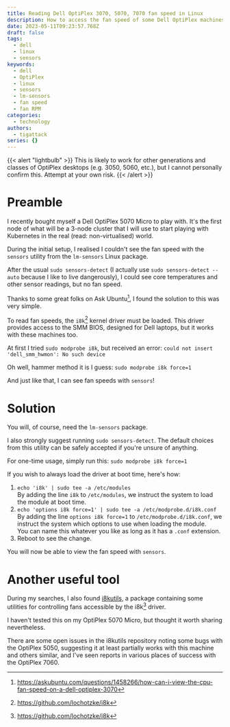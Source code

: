```yaml
---
title: Reading Dell OptiPlex 3070, 5070, 7070 fan speed in Linux
description: How to access the fan speed of some Dell OptiPlex machines with lm-sensors on Linux
date: 2023-05-11T09:23:57.768Z
draft: false
tags:
  - dell
  - linux
  - sensors
keywords:
  - dell
  - OptiPlex
  - linux
  - sensors
  - lm-sensors
  - fan speed
  - fan RPM
categories:
  - technology
authors:
  - tigattack
series: {}
---
```


{{< alert "lightbulb" >}}
This is likely to work for other generations and classes of OptiPlex desktops (e.g. 3050, 5060, etc.), but I cannot personally confirm this. 
Attempt at your own risk.
{{< /alert >}}
<br>
# Preamble

I recently bought myself a Dell OptiPlex 5070 Micro to play with. It's the first node of what will be a 3-node cluster that I will use to start playing with Kubernetes in the real (read: non-virtualised) world.

During the initial setup, I realised I couldn't see the fan speed with the `sensors` utility from the `lm-sensors` Linux package.

After the usual `sudo sensors-detect` (I actually use `sudo sensors-detect --auto` because I like to live dangerously), I could see core temperatures and other sensor readings, but no fan speed.

Thanks to some great folks on Ask Ubuntu[^1], I found the solution to this was very simple.

To read fan speeds, the `i8k`[^2] kernel driver must be loaded. This driver provides access to the SMM BIOS, designed for Dell laptops, but it works with these machines too.

At first I tried `sudo modprobe i8k`, but received an error: `could not insert 'dell_smm_hwmon': No such device`

Oh well, hammer method it is I guess: `sudo modprobe i8k force=1`

And just like that, I can see fan speeds with `sensors`!

# Solution

You will, of course, need the `lm-sensors` package.

I also strongly suggest running `sudo sensors-detect`. The default choices from this utility can be safely accepted if you're unsure of anything.

For one-time usage, simply run this: `sudo modprobe i8k force=1`

If you wish to always load the driver at boot time, here's how:
  1. `echo 'i8k' | sudo tee -a /etc/modules`  
  By adding the line `i8k` to `/etc/modules`, we instruct the system to load the module at boot time.
  1. `echo 'options i8k force=1' | sudo tee -a /etc/modprobe.d/i8k.conf`  
  By adding the line `options i8k force=1` to `/etc/modprobe.d/i8k.conf`, we instruct the system which options to use when loading the module.  
  You can name this whatever you like as long as it has a `.conf` extension.
  1. Reboot to see the change.

You will now be able to view the fan speed with `sensors`.

# Another useful tool

During my searches, I also found [i8kutils](https://github.com/vitorafsr/i8kutils), a package containing some utilities for controlling fans accessible by the i8k[^2] driver.

I haven't tested this on my OptiPlex 5070 Micro, but thought it worth sharing nevertheless.

There are some open issues in the i8kutils repository noting some bugs with the OptiPlex 5050, suggesting it at least partially works with this machine and others similar, and I've seen reports in various places of success with the OptiPlex 7060.

[^1]: https://askubuntu.com/questions/1458266/how-can-i-view-the-cpu-fan-speed-on-a-dell-optiplex-3070
[^2]: https://github.com/lochotzke/i8k
